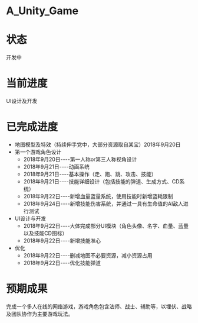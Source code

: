 # A_Unity_Game
# 状态
  开发中 
# 当前进度
  UI设计及开发
# 已完成进度
  * 地图模型及特效（持续伸手党中，大部分资源取自某宝）2018年9月20日
  * 第一个游戏角色设计 
    * 2018年9月20日----第一人称or第三人称视角设计
    * 2018年9月21日----动画系统
    * 2018年9月21日----基本操作（走、跑、跳、攻击、技能）
    * 2018年9月21日----技能详细设计（包括技能的弹道、生成方式、CD系统）
    * 2018年9月22日----新增血量蓝量系统，使用技能时新增蓝耗限制
    * 2018年9月24日----新增技能伤害系统，并通过一具有生命值的AI敌人进行测试
  * UI设计与开发
    * 2018年9月22日----大体完成部分UI模块（角色头像、名字、血量、蓝量以及技能CD图标）
    * 2018年9月22日----新增技能准心
  * 优化
    * 2018年9月22日----删减地图不必要资源，减小资源占用
    * 2018年9月22日----优化技能弹道

# 预期成果
  完成一个多人在线的网络游戏，游戏角色包含法师、战士、辅助等，以埋伏、战略及团队协作为主要游戏玩法。
